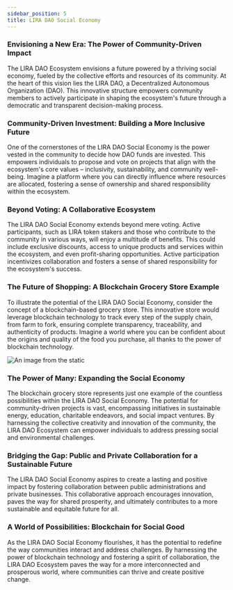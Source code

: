 ```yaml
---
sidebar_position: 5
title: LIRA DAO Social Economy
---
```




### Envisioning a New Era: The Power of Community-Driven Impact
The LIRA DAO Ecosystem envisions a future powered by a thriving social economy, fueled by the collective efforts and resources of its community. At the heart of this vision lies the LIRA DAO, a Decentralized Autonomous Organization (DAO). This innovative structure empowers community members to actively participate in shaping the ecosystem's future through a democratic and transparent decision-making process.

### Community-Driven Investment: Building a More Inclusive Future
One of the cornerstones of the LIRA DAO Social Economy is the power vested in the community to decide how DAO funds are invested. This empowers individuals to propose and vote on projects that align with the ecosystem's core values – inclusivity, sustainability, and community well-being. Imagine a platform where you can directly influence where resources are allocated, fostering a sense of ownership and shared responsibility within the ecosystem.

### Beyond Voting: A Collaborative Ecosystem
The LIRA DAO Social Economy extends beyond mere voting. Active participants, such as LIRA token stakers and those who contribute to the community in various ways, will enjoy a multitude of benefits. This could include exclusive discounts, access to unique products and services within the ecosystem, and even profit-sharing opportunities. Active participation incentivizes collaboration and fosters a sense of shared responsibility for the ecosystem's success.

### The Future of Shopping: A Blockchain Grocery Store Example
To illustrate the potential of the LIRA DAO Social Economy, consider the concept of a blockchain-based grocery store. This innovative store would leverage blockchain technology to track every step of the supply chain, from farm to fork, ensuring complete transparency, traceability, and authenticity of products. Imagine a world where you can be confident about the origins and quality of the food you purchase, all thanks to the power of blockchain technology.

![An image from the static](/img/Grocerystore.png)

### The Power of Many: Expanding the Social Economy
The blockchain grocery store represents just one example of the countless possibilities within the LIRA DAO Social Economy. The potential for community-driven projects is vast, encompassing initiatives in sustainable energy, education, charitable endeavors, and social impact ventures. By harnessing the collective creativity and innovation of the community, the LIRA DAO Ecosystem can empower individuals to address pressing social and environmental challenges.

### Bridging the Gap: Public and Private Collaboration for a Sustainable Future
The LIRA DAO Social Economy aspires to create a lasting and positive impact by fostering collaboration between public administrations and private businesses. This collaborative approach encourages innovation, paves the way for shared prosperity, and ultimately contributes to a more sustainable and equitable future for all.

### A World of Possibilities: Blockchain for Social Good
As the LIRA DAO Social Economy flourishes, it has the potential to redefine the way communities interact and address challenges. By harnessing the power of blockchain technology and fostering a spirit of collaboration, the LIRA DAO Ecosystem paves the way for a more interconnected and prosperous world, where communities can thrive and create positive change.